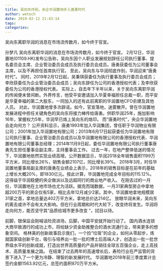 ```yaml
---
title: 吴向东作别，央企华润置地步入唐勇时代
author: wetech
date: 2019-02-12 21:43:14
tags: 
categories: 
---
```

吴向东离职华润的消息在市场流传数月，如今终于官宣。
<!-- more -->
孙梦凡
吴向东离职华润的消息在市场流传数月，如今终于官宣。
2月12日，华润置地(01109.HK)发布公告称，吴向东因个人职业发展规划辞任公司执行董事、提名委员会主席、企业管治委员会成员及执行委员会成员。唐勇获委任为公司董事会主席，以及不再担任首席执行官。
至此，吴向东与华润彻底作别，华润迎来“唐勇时代”。
同时，2019年2月12日起，吴秉琪获委任为执行董事及执行委员会成员；李欣获委任为企业管治委员会成员；吴向东辞任为公司的香港授权代表；及李欣获委任为公司的香港授权代表。
实际上，自去年下半年以来，关于吴向东离职华润的传闻便未曾间断。外界传言，他受平安邀请加入华夏幸福担任总裁一职，而平安是华夏幸福的第二大股东，一同加入的还有此前离职的华润置地CFO俞建及其他人员。
对此，华润置地曾多次辟谣。如今，官宣落地，迷雾散开。曾在华润置地发展进程中担任关键角色的吴向东将接力棒传给唐勇。供职华润25年，施加影响16年，掌握权力5年，华润早已烙上吴向东的烙印。
而“唐勇时代”，央企华润置地会走向何方？
公开资料显示，唐勇1993年加入华润集团，曾任职于华润物业有限公司；2001年加入华润置地有限公司；2013年6月17日起获委任为华润置地有限公司执行董事、企业管治委员会成员以及华润置地有限公司的香港授权代表、华润置地有限公司董事总经理；2014年11月9日起，委任华润置地有限公司执行董事唐勇先生担任董事会副主席，主持董事会工作。
过去一年，在地产整体低迷的情况下，华润置地依然实现业绩高增。公开数据显示，华润2018全年销售面积1199万平方米，同比增长26%，销售金额2107亿，同比增长39%。
2018年3月，时任华润置地董事局副主席的唐勇在业绩会上表示，2018年的销售目标是在前年的基础上增长大概20%，即1830亿元。按此计算，华润置地完成全年目标的115.12%。这得益于华润稳健的央企做派以及远超同行的商业地产收入。
在刚去过的一月份，华润置地在土地市场也尤为活跃。据克而瑞数据，一月31家典型房企中拿地超200万平的房企仅有5家，相比去年12月减少2家。其中，华润置地拿地规模居31家之首，拿地总量达402万平方米，拿地总价达214亿。
放眼华润未来，吴向东的离去或许不会有太大影响。但在行业周期和时代大轮下，改变终将发生。华润将走向何方，能否坚守其“品质给城市更多改变 ”，拭目以待。
 
 
前脚，银保监会刚喊话险资进场，后脚，中国平安就开始行动了。
国内酒水连锁大商华致酒行的成功上市，将给缺少资金助推整合的酒水流通行业，带来更多的想象空间。
格林美的创新故事启示我们，一个捡“垃圾”的企业，如何从零起步，炼就国家级创新平台，吸引与培养出一批一批的博士后高端人才，创造出一批一批世界级水平的创新成就，打造出世界高质量的产品并销往全球五百强企业，走上高技术、高质量发展之路。
在结束了过去两年的高速增长后，寿险行业在严监管的背景下进入了一个更为冷静、理智的新发展时代。
华润置地2018年前三季度累计总签约金额1563.92亿元，总签约面积870万平方米。
